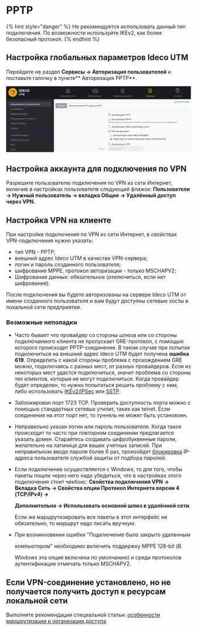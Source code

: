 # PPTP

{% hint style="danger" %}
Не рекомендуется использовать данный тип подключения. По возможности используйте IKEv2, как более безопасный протокол.
{% endhint %}

## Настройка глобальных параметров Ideco UTM

Перейдите нв раздел **Сервисы -> Авторизация пользователей** и поставьте галочку в пункте** Авторизация PPTP**.

![](../../../.gitbook/assets/11436114.jpg)

## Настройка аккаунта для подключения по VPN

Разрешите пользователю подключения по VPN из сети Интернет, включив в настройках пользователя следующий флажок: **Пользователи -> Нужный пользователь -> вкладка Общие -> Удалённый доступ через VPN.**

## Настройка VPN на клиенте

При настройке подключения по VPN из сети Интернет, в свойствах VPN-подключения нужно указать:

* тип VPN - PPTP;
* внешний адрес Ideco UTM в качестве VPN-сервера;
* логин и пароль созданного пользователя;
* шифрование MPPE, протокол авторизации - только MSCHAPV2;
* Шифрование данных: обязательное (отключиться, если нет шифрования).

После подключения вы будете авторизованы на сервере Ideco UTM от имени созданного пользователя и вам будут доступны сетевые хосты в локальной сети предприятия.

### Возможные неполадки

* Часто бывает что провайдер со стороны шлюза или со стороны подключаемого клиента не пропускает GRE-протокол, с помощью которого происходит PPTP-соединение. В таком случае при попытке подключиться на внешний адрес Ideco UTM будет получена **ошибка 619**. Определить с какой стороны проблема с прохождением GRE можно, подключаясь с разных мест, от разных провайдеров. Если из некоторых мест удастся подключиться, значит проблема со стороны тех клиентов, которые не могут подключиться. Когда провайдер будет определен, то нужно попытаться решить проблему с ним, либо использовать [IKEv2/IPSec](ipsec-ikev2/) или [SSTP](sstp/).
* Заблокирован порт 1723 TCP. Проверить доступность порта можно с помощью стандартных сетевых утилит, таких как telnet. Если соединения на этот порт нет, то туннель не может быть установлен.
* Неправильно указан логин или пароль пользователя. Когда такое происходит то часто при повторном соединении предлагается указать домен. Старайтесь создавать цифробуквенные пароли, желательно на латинице для ваших учетных записей. При неправильном вводе пароля более 6 раз, произойдет [блокировка](../../../access-rules/fail2ban.md) IP-адреса пользователя службой защиты от подбора паролей.
*   Если подключение осуществляется с Windows, то для того, чтобы пакеты пошли через него надо убедиться, что в настройках этого подключения стоит чекбокс: **Свойства подключения VPN -> Вкладка Сеть -> Свойства опции Протокол Интернета версии 4 (TCP/IPv4) ->**

    **Дополнительно -> Использовать основной шлюз в удалённой сети**.

    Если же маршрутизировать все пакеты в этот интерфейс не обязательно, то маршрут надо писать вручную.
*   При возникновении ошибки "Подключение было закрыто удаленным

    компьютером" необходимо включить поддержку MPPE 128-bit (В

    Windows эта опция включена по умолчанию) и среди протоколов аутентификации отмечать только MSCHAPV2.

## Если VPN-соединение установлено, но не получается получить доступ к ресурсам локальной сети

Выполните рекомендации специальной статьи: [особенности маршрутизации и организации доступа](features.md).
